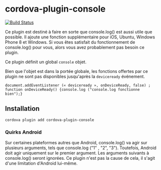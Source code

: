 <!---
# license: Licensed to the Apache Software Foundation (ASF) under one
#         or more contributor license agreements.  See the NOTICE file
#         distributed with this work for additional information
#         regarding copyright ownership.  The ASF licenses this file
#         to you under the Apache License, Version 2.0 (the
#         "License"); you may not use this file except in compliance
#         with the License.  You may obtain a copy of the License at
#
#           http://www.apache.org/licenses/LICENSE-2.0
#
#         Unless required by applicable law or agreed to in writing,
#         software distributed under the License is distributed on an
#         "AS IS" BASIS, WITHOUT WARRANTIES OR CONDITIONS OF ANY
#         KIND, either express or implied.  See the License for the
#         specific language governing permissions and limitations
#         under the License.
-->

# cordova-plugin-console

[![Build Status](https://travis-ci.org/apache/cordova-plugin-console.svg)](https://travis-ci.org/apache/cordova-plugin-console)

Ce plugin est destiné à faire en sorte que console.log() est aussi utile que possible. Il ajoute une fonction
supplémentaire pour iOS, Ubuntu, Windows Phone 8 et Windows. Si vous êtes satisfait du fonctionnement de console.log()
pour vous, alors vous avez probablement pas besoin ce plugin.

Ce plugin définit un global `console` objet.

Bien que l'objet est dans la portée globale, les fonctions offertes par ce plugin ne sont pas disponibles jusqu'après
la `deviceready` événement.

    document.addEventListener (« deviceready », onDeviceReady, false) ;
    function onDeviceReady() {console.log ("console.log fonctionne bien");}

## Installation

    cordova plugin add cordova-plugin-console

### Quirks Android

Sur certaines plateformes autres que Android, console.log() va agir sur plusieurs arguments, tels que console.log ("1"
, "2", "3"). Toutefois, Android doit agir uniquement sur le premier argument. Les arguments suivants à console.log()
seront ignorées. Ce plugin n'est pas la cause de cela, il s'agit d'une limitation d'Android lui-même.